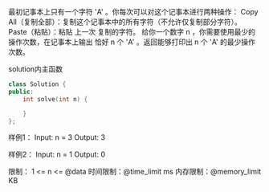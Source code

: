 最初记事本上只有一个字符 'A' 。你每次可以对这个记事本进行两种操作：
    Copy All（复制全部）：复制这个记事本中的所有字符（不允许仅复制部分字符）。
    Paste（粘贴）：粘贴 上一次 复制的字符。
给你一个数字 n ，你需要使用最少的操作次数，在记事本上输出 恰好 n 个 'A' 。返回能够打印出 n 个 'A' 的最少操作次数。

solution内主函数
```cpp
class Solution {
public:
    int solve(int n) {

    }
};
```

样例1：
Input: n = 3
Output: 3

样例2：
Input: n = 1
Output: 0

限制：
1 <= n <= @data
时间限制：@time_limit ms
内存限制：@memory_limit KB